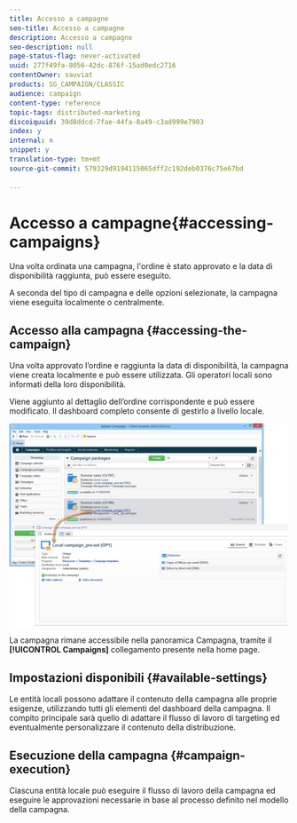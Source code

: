 ```yaml
---
title: Accesso a campagne
seo-title: Accesso a campagne
description: Accesso a campagne
seo-description: null
page-status-flag: never-activated
uuid: 277f49fa-8056-42dc-876f-15ad0edc2716
contentOwner: sauviat
products: SG_CAMPAIGN/CLASSIC
audience: campaign
content-type: reference
topic-tags: distributed-marketing
discoiquuid: 39d8ddcd-7fae-44fa-8a49-c3ad999e7903
index: y
internal: n
snippet: y
translation-type: tm+mt
source-git-commit: 579329d9194115065dff2c192deb0376c75e67bd

---
```



# Accesso a campagne{#accessing-campaigns}

Una volta ordinata una campagna, l&#39;ordine è stato approvato e la data di disponibilità raggiunta, può essere eseguito.

A seconda del tipo di campagna e delle opzioni selezionate, la campagna viene eseguita localmente o centralmente.

## Accesso alla campagna {#accessing-the-campaign}

Una volta approvato l’ordine e raggiunta la data di disponibilità, la campagna viene creata localmente e può essere utilizzata. Gli operatori locali sono informati della loro disponibilità.

Viene aggiunto al dettaglio dell’ordine corrispondente e può essere modificato. Il dashboard completo consente di gestirlo a livello locale.

![](assets/mkg_dist_local_op_edit_new_op1.png)

La campagna rimane accessibile nella panoramica Campagna, tramite il **[!UICONTROL Campaigns]** collegamento presente nella home page.

## Impostazioni disponibili {#available-settings}

Le entità locali possono adattare il contenuto della campagna alle proprie esigenze, utilizzando tutti gli elementi del dashboard della campagna. Il compito principale sarà quello di adattare il flusso di lavoro di targeting ed eventualmente personalizzare il contenuto della distribuzione.

## Esecuzione della campagna {#campaign-execution}

Ciascuna entità locale può eseguire il flusso di lavoro della campagna ed eseguire le approvazioni necessarie in base al processo definito nel modello della campagna.
